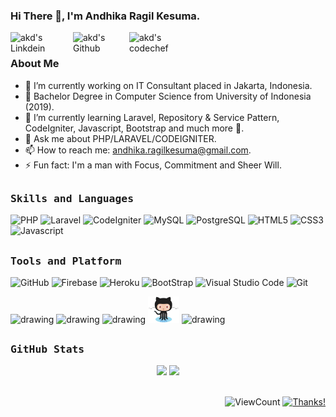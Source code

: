 ### Hi There 👋, I'm Andhika Ragil Kesuma.

<a href="https://www.linkedin.com/in/andhikaragilk">
  <img align="left" alt="akd's Linkdein" width="100px" src="https://img.shields.io/badge/Linkedin-0A66C2?style=for-the-badge&logo=Linkedin&logoColor=white" />
</a>
<a href="https://github.com/andhikaerka">
  <img align="left" alt="akd's Github" width="90px" src="https://img.shields.io/badge/Github-181717?style=for-the-badge&logo=Github&logoColor=white" />
</a>
<a href="mailto:andhika.ragilkesuma@gmail.com">
  <img align="left" alt="akd's codechef" width="80px" src="https://img.shields.io/badge/Gmail-EA4335?style=for-the-badge&logo=Gmail&logoColor=white" />
</a>
<br />

### About Me

- 🔭 I’m currently working on IT Consultant placed in Jakarta, Indonesia.
- 🔭 Bachelor Degree in Computer Science from University of Indonesia (2019).
- 🌱 I’m currently learning Laravel, Repository & Service Pattern, CodeIgniter, Javascript, Bootstrap and much more 🦖.
- 💬 Ask me about PHP/LARAVEL/CODEIGNITER.
- 📫 How to reach me: andhika.ragilkesuma@gmail.com.
- ⚡ Fun fact: I'm a man with Focus, Commitment and Sheer Will.

##
<h3><b><samp>Skills and Languages</samp></b></h3>

![PHP](https://img.shields.io/badge/PHP-777BB4?style=flat-square&logo=php&logoColor=white)
![Laravel](https://img.shields.io/badge/LARAVEL-FF2D20?style=flat-square&logo=Laravel&logoColor=white)
![CodeIgniter](https://img.shields.io/badge/CodeIgniter-E34F26?style=flat-square&logo=CodeIgniter&logoColor=white)
![MySQL](https://img.shields.io/badge/MySQL-4479A1?style=flat-square&logo=MySQL&logoColor=white)
![PostgreSQL](https://img.shields.io/badge/PostgreSQL-4169E1?style=flat-square&logo=PostgreSQL&logoColor=white)
![HTML5](https://img.shields.io/badge/HTML5-E34F26?style=flat-square&logo=HTML5&logoColor=white)
![CSS3](https://img.shields.io/badge/CSS3-1572B6?style=flat-square&logo=CSS3&logoColor=white)
![Javascript](https://img.shields.io/badge/Javascript-F7DF1E?style=flat-square&logo=Javascript&logoColor=white)

##
<h3><b><samp>Tools and Platform</samp></b></h3>

![GitHub](https://img.shields.io/badge/GitHub-181717?style=flat-square&logo=github)
![Firebase](https://img.shields.io/badge/Firebase-ffcb2c?style=flat-square&logo=Firebase&logoColor=DD1100)
![Heroku](https://img.shields.io/badge/Heroku-430098?style=flat-square&logo=Heroku&logoColor=white)
![BootStrap](https://img.shields.io/badge/Bootstrap-7952B3?style=flat-square&logo=bootstrap&logoColor=white)
![Visual Studio Code](https://img.shields.io/badge/Visual_Studio_Code-007ACC?style=flat-square&logo=Visual-Studio-Code&logoColor=white)
![Git](https://img.shields.io/badge/Git-F05032?style=flat-square&logo=Git&logoColor=white)
  
<span>
<img src="https://github.com/amandewatnitrr/amandewatnitrr/blob/main/imgs/bootstrap-5-1.svg" alt="drawing" width="50"/>
<img src="https://github.com/amandewatnitrr/amandewatnitrr/blob/main/imgs/firebase-1.svg" alt="drawing" width="30"/>
<img src="https://github.com/amandewatnitrr/amandewatnitrr/blob/main/imgs/git-icon.svg" alt="drawing" width="40"/>
<img src="https://github.com/amandewatnitrr/amandewatnitrr/blob/main/imgs/Octocat.png" alt="drawing" width="50"/>
<img src="https://github.com/amandewatnitrr/amandewatnitrr/blob/main/imgs/visual-studio-code.svg" alt="drawing" width="40"/>
</span>

##
<h3><b><samp>GitHub Stats</samp></b></h3>

<div align="center">
 
<img src="https://github-readme-stats.vercel.app/api/top-langs/?username=andhikaerka&count_private=true&hide=html,scss,,ejs&theme=dracula&line_height=10">
<img src="https://github-readme-stats.vercel.app/api?username=andhikaerka&count_private=true&show_icons=true&theme=dracula&line_height=33">

</div>

<br />

<div align="right">
  
![ViewCount](https://views.whatilearened.today/views/github/andhikaerka/andhikaerka.svg) [![Thanks!](https://img.shields.io/badge/Thanks%20for%20visiting-!-1EAEDB.svg)](https://github.com/andhikaerka/)

</div>


